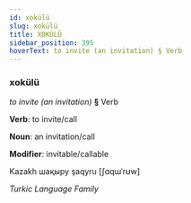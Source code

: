 ```yaml
---
id: xokülü
slug: xokülü
title: XOKÜLÜ
sidebar_position: 395
hoverText: to invite (an invitation) § Verb
---
```


### xokülü

*to invite (an invitation)* **§** Verb

**Verb**: to invite/call

**Noun**: an invitation/call

**Modifier**: invitable/callable

Kazakh шақыру şaqyru [ʃɑqɯˈrʊw]

*Turkic Language Family*